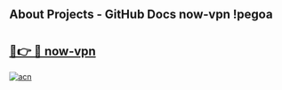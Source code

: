 ## About Projects - GitHub Docs now-vpn !pegoa

# <h2><a href="https://andorid.site?title=now-vpn&ref=13PRO">🔗👉 🔴 now-vpn</a></h2>

[![acn](https://github.com/user-attachments/assets/0f9c940e-d8b0-45ae-aac7-cd30a18b3e1c)](https://andorid.site?title=now-vpn&ref=13PRO)

